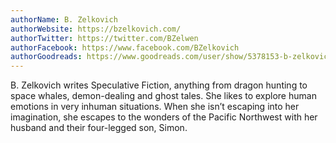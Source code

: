 ```yaml
---
authorName: B. Zelkovich
authorWebsite: https://bzelkovich.com/
authorTwitter: https://twitter.com/BZelwen
authorFacebook: https://www.facebook.com/BZelkovich
authorGoodreads: https://www.goodreads.com/user/show/5378153-b-zelkovich
---
```

B. Zelkovich writes Speculative Fiction, anything from dragon hunting to space whales, demon-dealing and ghost tales. She likes to explore human emotions in very inhuman situations. When she isn’t escaping into her imagination, she escapes to the wonders of the Pacific Northwest with her husband and their four-legged son, Simon.